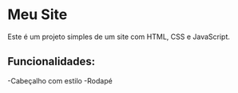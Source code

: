 # Meu Site
 Este é um projeto simples de um site com HTML, CSS e 
JavaScript. 
 ## Funcionalidades:
 -Cabeçalho com estilo
 -Rodapé
